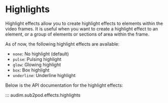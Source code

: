 # Highlights

Highlight effects allow you to create highlight effects to elements within the video frames.
It is useful when you want to create a highlight effect to an element, or a group of elements or sections of area within the frame.

As of now, the following highlight effects are available:

- `none`: No highlight (default)
- `pulse`: Pulsing highlight
- `glow`: Glowing highlight
- `box`: Box highlight
- `underline`: Underline highlight

Below is the API documentation for the highlight effects:

::: audim.sub2pod.effects.highlights
